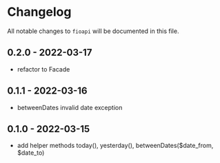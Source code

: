 # Changelog

All notable changes to `fioapi` will be documented in this file.

## 0.2.0 - 2022-03-17

- refactor to Facade

## 0.1.1 - 2022-03-16
- betweenDates invalid date exception

## 0.1.0 - 2022-03-15

- add helper methods today(), yesterday(), betweenDates($date_from, $date_to)